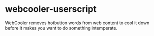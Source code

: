 # webcooler-userscript
WebCooler removes hotbutton words from web content to cool it down before it makes you want to do something intemperate.
